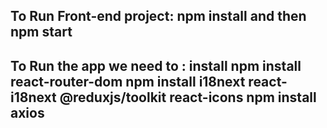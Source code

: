 To Run Front-end project: npm install and then npm start
--------------------------
To Run the app we need to : install npm install react-router-dom
npm install i18next react-i18next @reduxjs/toolkit react-icons
npm install axios
--------------------------